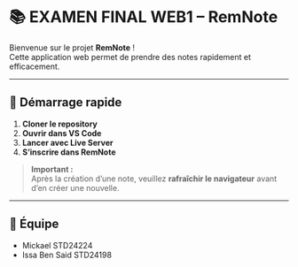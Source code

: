 # 📚 EXAMEN FINAL WEB1 – RemNote

Bienvenue sur le projet **RemNote** !  
Cette application web permet de prendre des notes rapidement et efficacement.

---

## 🚀 Démarrage rapide

1. **Cloner le repository**
2. **Ouvrir dans VS Code**
3. **Lancer avec Live Server**
4. **S’inscrire dans RemNote**

> **Important :**  
> Après la création d’une note, veuillez **rafraîchir le navigateur** avant d’en créer une nouvelle.

---

## 👥 Équipe

- Mickael STD24224  
- Issa Ben Said STD24198
